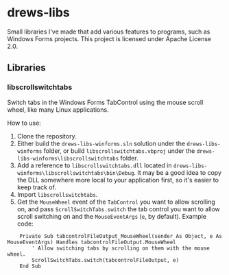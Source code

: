 # drews-libs
 Small libraries I've made that add various features to programs, such as Windows Forms projects. This project is licensed under Apache License 2.0.

## Libraries
### libscrollswitchtabs
Switch tabs in the Windows Forms TabControl using the mouse scroll wheel, like many Linux applications.

How to use:
1. Clone the repository.
2. Either build the `drews-libs-winforms.sln` solution under the `drews-libs-winforms` folder, or build `libscrollswitchtabs.vbproj` under the `drews-libs-winforms\libscrollswitchtabs` folder.
3. Add a reference to `libscrollswitchtabs.dll` located in `drews-libs-winforms\libscrollswitchtabs\bin\Debug`. It may be a good idea to copy the DLL somewhere more local to your application first, so it's easier to keep track of.
4. Import `libscrollswitchtabs`.
4. Get the `MouseWheel` event of the `TabControl` you want to allow scrolling on, and pass `ScrollSwitchTabs.switch` the tab control you want to allow scroll switching on and the `MouseEventArgs` (`e`, by default).
Example code:
```vbnet
    Private Sub tabcontrolFileOutput_MouseWheel(sender As Object, e As MouseEventArgs) Handles tabcontrolFileOutput.MouseWheel
        ' Allow switching tabs by scrolling on them with the mouse wheel.
        ScrollSwitchTabs.switch(tabcontrolFileOutput, e)
    End Sub
```
